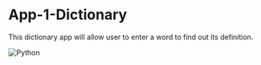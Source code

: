 # App-1-Dictionary
This dictionary app will allow user to enter a word to find out its definition.

![Python](https://img.shields.io/badge/python-3670A0?style=for-the-badge&logo=python&logoColor=ffdd54)

